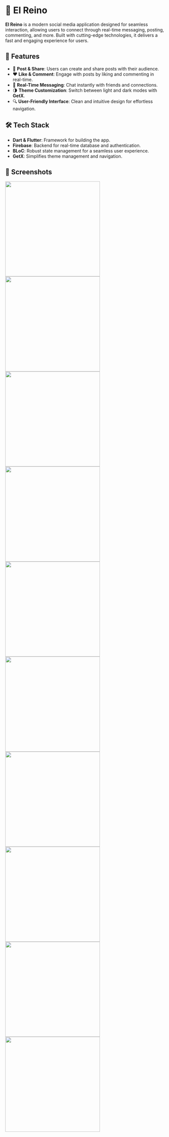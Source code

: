 # 👑 El Reino

**El Reino** is a modern social media application designed for seamless interaction, allowing users to connect through real-time messaging, posting, commenting, and more. Built with cutting-edge technologies, it delivers a fast and engaging experience for users.

## 🚀 Features

- 📝 **Post & Share**: Users can create and share posts with their audience.
- ❤️ **Like & Comment**: Engage with posts by liking and commenting in real-time.
- 💬 **Real-Time Messaging**: Chat instantly with friends and connections.
- 🌗 **Theme Customization**: Switch between light and dark modes with **GetX**.
- 🔍 **User-Friendly Interface**: Clean and intuitive design for effortless navigation.

## 🛠️ Tech Stack

- **Dart & Flutter**: Framework for building the app.
- **Firebase**: Backend for real-time database and authentication.
- **BLoC**: Robust state management for a seamless user experience.
- **GetX**: Simplifies theme management and navigation.

## 📸 Screenshots

<div>
  <img src = "https://github.com/Rwan00/El-Reino/blob/main/screenshots/1.jpg" width = "300">
  <img src = "https://github.com/Rwan00/El-Reino/blob/main/screenshots/2.jpg" width = "300">
</div>

<div>
  <img src = "https://github.com/Rwan00/El-Reino/blob/main/screenshots/3.jpg" width = "300">
  <img src = "https://github.com/Rwan00/El-Reino/blob/main/screenshots/4.jpg" width = "300">
</div>

<div>
  <img src = "https://github.com/Rwan00/El-Reino/blob/main/screenshots/5.jpg" width = "300">
  <img src = "https://github.com/Rwan00/El-Reino/blob/main/screenshots/6.jpg" width = "300">
</div>

<div>
  <img src = "https://github.com/Rwan00/El-Reino/blob/main/screenshots/7.jpg" width = "300">
  <img src = "https://github.com/Rwan00/El-Reino/blob/main/screenshots/8.jpg" width = "300">
</div>

<div>
  <img src = "https://github.com/Rwan00/El-Reino/blob/main/screenshots/9.jpg" width = "300">
  <img src = "https://github.com/Rwan00/El-Reino/blob/main/screenshots/10.jpg" width = "300">
</div>
